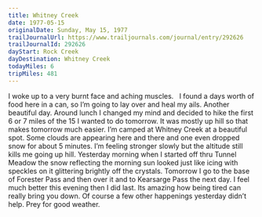 ```yaml
---
title: Whitney Creek
date: 1977-05-15
originalDate: Sunday, May 15, 1977
trailJournalUrl: https://www.trailjournals.com/journal/entry/292626
trailJournalId: 292626
dayStart: Rock Creek
dayDestination: Whitney Creek
todayMiles: 6
tripMiles: 481
---
```

I woke up to a very burnt face and aching muscles.   I found a days worth of food here in a can, so I’m going to lay over and heal my ails. Another beautiful day. Around lunch I changed my mind and decided to hike the first 6 or 7 miles of the 15 I wanted to do tomorrow. It was mostly up hill so that makes tomorrow much easier. I’m camped at Whitney Creek at a beautiful spot. Some clouds are appearing here and there and one even dropped snow for about 5 minutes. I’m feeling stronger slowly but the altitude still kills me going up hill. Yesterday morning when I started off thru Tunnel Meadow the snow reflecting the morning sun looked just like icing with speckles on it glittering brightly off the crystals. Tomorrow I go to the base of Forester Pass and then over it and to Kearsarge Pass the next day. I feel much better this evening then I did last. Its amazing how being tired can really bring you down. Of course a few other happenings yesterday didn’t help. Prey for good weather.
